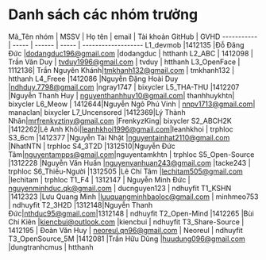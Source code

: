 # Danh sách các nhóm trưởng 

Mã_Tên nhóm |  MSSV | Họ tên | email |  Tài khoản GitHub | GVHD
----------- | ----- | ------ | ----- | -------------------
L1_devmob |1412135 |Đỗ Đăng Đức |dodangduc196@gmail.com |dodangduc | htthanh
L2_ABC | 1412098 | Trần Văn Duy | tvduy1996@gmail.com | tvduy | htthanh
L3_OpenFace | 1112136| Trần Nguyên Khánh|tmkhanh132@gmail.com | tmkhanh132 | htthanh
L4_Freee |1412086 |Nguyễn Đặng Hoài Duy |ndhduy.7798@gmail.com |ngray1747 | bixycler
L5_THA-THU |1412207 |Nguyễn Thanh Huy | nguyenthanhhuy10@gmail.com| thanhhuykhtn| bixycler
L6_Meow | 1412644|Nguyễn Ngô Phú Vinh | nnpv1713@gmail.com| manaclan| bixycler
L7_Uncensored |1412369|Lý Thành Nhân|mrfrenkyztiny@gmail.com |FrenkyzKing| bixycler 
S2_ABCH2K |1412262|Lê Anh Khôi|leanhkhoi1996@gmail.com|leanhkhoi | trphloc
S3_6cm |1412377 |Nguyễn Tài Nhật |nguyentainhat2110@gmail.com |NhatNTN | trphloc 
S4_3T2D |1312510|Nguyễn Đức Tâm|nguyentampps@gmail.com|nguyentamkhtn | trphloc 
S5_Open-Source |1312228 |Nguyễn Văn Huấn |nguyenvanhuan243@gmail.com |tacke243 | trphloc 
S6_Thiếu-Người |1312505 |Lê Chí Tâm |lechitam505@gmail.com |lechitam  | trphloc
T1_F4 | 1312147 | Nguyễn Minh Đức | nguyenminhduc.qk@gmail.com | ducnguyen123 | ndhuyfit
T1_KSHN |1412323 |Lưu Quang Minh |luuquangminhbaoloc@gmail.com | minhmeo753 | ndhuyfit
T2_3H2D |1312148|Nguyễn Thanh Đức|nthduc95@gmail.com|1312148 | ndhuyfit
T2_Open-Mind |1412265 |Bùi Chí Kiên |kiencbui@outlook.com |kiencbui | ndhuyfit
T3_Share-Source | 1412195 | Đoàn Văn Huy | neoreul.qn96@gmail.com | Neoreul | ndhuyfit
T3_OpenSource_5M |1412081 |Trần Hữu Dũng |huudung096@gmail.com |dungtranhcmus | htthanh
